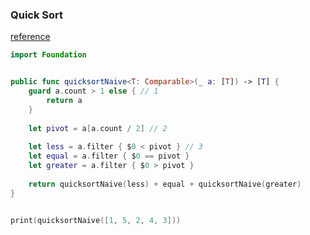 ### Quick Sort

[reference](https://github.com/samyanez94/Swift-Algorithms/blob/master/Quicksort.playground/Sources/Quicksort.swift)

```swift
import Foundation


public func quicksortNaive<T: Comparable>(_ a: [T]) -> [T] {
    guard a.count > 1 else { // 1
        return a
    }
    
    let pivot = a[a.count / 2] // 2
    
    let less = a.filter { $0 < pivot } // 3
    let equal = a.filter { $0 == pivot }
    let greater = a.filter { $0 > pivot }
    
    return quicksortNaive(less) + equal + quicksortNaive(greater)
}


print(quicksortNaive([1, 5, 2, 4, 3]))

```

